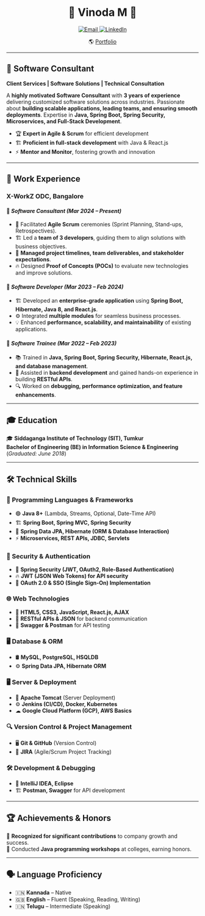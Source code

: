 <h1 align="center">🚀 Vinoda M 🚀</h1>

<p align="center">
  <a href="mailto:vinodamallappa73@gmail.com">
    <img src="https://img.shields.io/badge/Email-vinodamallappa73%40gmail.com-red?style=for-the-badge&logo=gmail" alt="Email">
  </a>
  <a href="https://www.linkedin.com/in/vinodamallappa">
    <img src="https://img.shields.io/badge/LinkedIn-vinodamallappa-blue?style=for-the-badge&logo=linkedin" alt="LinkedIn">
  </a>
</p>

<p align="center">
   🌎 <a href="https://www.linkedin.com/in/vinodamallappa">Portfolio</a>
</p>

---

## 💼 Software Consultant  
**Client Services | Software Solutions | Technical Consultation**  

A **highly motivated Software Consultant** with **3 years of experience** delivering customized software solutions across industries. Passionate about **building scalable applications, leading teams, and ensuring smooth deployments**. Expertise in **Java, Spring Boot, Spring Security, Microservices, and Full-Stack Development**.  

- 🏆 **Expert in Agile & Scrum** for efficient development  
- 🏗 **Proficient in full-stack development** with Java & React.js  
- ⚡ **Mentor and Monitor**, fostering growth and innovation  

---

## 🏢 Work Experience  

### **X-WorkZ ODC, Bangalore**  
#### 🔹 *Software Consultant (Mar 2024 – Present)*  
- 🚀 Facilitated **Agile Scrum** ceremonies (Sprint Planning, Stand-ups, Retrospectives).  
- 🏗 Led a **team of 3 developers**, guiding them to align solutions with business objectives.  
- 🎯 **Managed project timelines, team deliverables, and stakeholder expectations**.  
- 🔥 Designed **Proof of Concepts (POCs)** to evaluate new technologies and improve solutions.  

#### 🔹 *Software Developer (Mar 2023 – Feb 2024)*  
- 🏗 Developed an **enterprise-grade application** using **Spring Boot, Hibernate, Java 8, and React.js**.  
- ⚙ Integrated **multiple modules** for seamless business processes.  
- 💡 Enhanced **performance, scalability, and maintainability** of existing applications.  

#### 🔹 *Software Trainee (Mar 2022 – Feb 2023)*  
- 📚 Trained in **Java, Spring Boot, Spring Security, Hibernate, React.js, and database management**.  
- 🎯 Assisted in **backend development** and gained hands-on experience in building **RESTful APIs**.  
- 🔍 Worked on **debugging, performance optimization, and feature enhancements**.  

---

## 🎓 Education  
🎓 **Siddaganga Institute of Technology (SIT), Tumkur**  
**Bachelor of Engineering (BE) in Information Science & Engineering** (*Graduated: June 2018*)  

---

## 🛠 Technical Skills  

### 🚀 Programming Languages & Frameworks  
- 🟢 **Java 8+** (Lambda, Streams, Optional, Date-Time API)  
- 🏗 **Spring Boot, Spring MVC, Spring Security**  
- 🔄 **Spring Data JPA, Hibernate (ORM & Database Interaction)**  
- ⚡ **Microservices, REST APIs, JDBC, Servlets**  

### 🔐 Security & Authentication  
- 🔑 **Spring Security (JWT, OAuth2, Role-Based Authentication)**  
- 🔥 **JWT (JSON Web Tokens) for API security**  
- 🔄 **OAuth 2.0 & SSO (Single Sign-On) Implementation**  

### 🌐 Web Technologies  
- 🎨 **HTML5, CSS3, JavaScript, React.js, AJAX**  
- 🔗 **RESTful APIs & JSON** for backend communication  
- 🚀 **Swagger & Postman** for API testing  

### 🖥 Database & ORM  
- 🛢 **MySQL, PostgreSQL, HSQLDB**  
- ⚙ **Spring Data JPA, Hibernate ORM**  

### 🖥 Server & Deployment  
- 🏢 **Apache Tomcat** (Server Deployment)  
- ⚙ **Jenkins (CI/CD), Docker, Kubernetes**  
- ☁ **Google Cloud Platform (GCP), AWS Basics**  

### 🔍 Version Control & Project Management  
- 🖥 **Git & GitHub** (Version Control)  
- 📌 **JIRA** (Agile/Scrum Project Tracking)  

### 🛠 Development & Debugging  
- 🔧 **IntelliJ IDEA, Eclipse**  
- 🏗 **Postman, Swagger** for API development  

---

## 🏆 Achievements & Honors  
🏅 **Recognized for significant contributions** to company growth and success.  
📢 Conducted **Java programming workshops** at colleges, earning honors.  

---


## 🗣 Language Proficiency  
- 🇮🇳 **Kannada** – Native  
- 🇬🇧 **English** – Fluent (Speaking, Reading, Writing)  
- 🇮🇳 **Telugu** – Intermediate (Speaking)  
